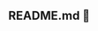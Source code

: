 ## README.md 👋

<!--
Pasos para correr Python en el proyecto clonado:

1. Instalar la librería pymysql a través de CMD [pip install pymysql]
2. Abrir CMD y acceder a la ruta de la carpeta "python" de este proyecto [cd "ruta"]
3. Luego ejecutar el comando [python pruebaConexion.py]

NOTA: Para ver el resultado de este código, previamente se debe registrar al menos un usuario en la base de datos local.

------
Pasos para correr el chatbot de Python:

1. Instalar las librerías "flask" y "flask-cors" (no se mueve nada en el código)
2. Ir a chatbot.py y darle clic en Ejecutar
3. Abrir la página desde index.html
4. Probar el chatbot.

-->